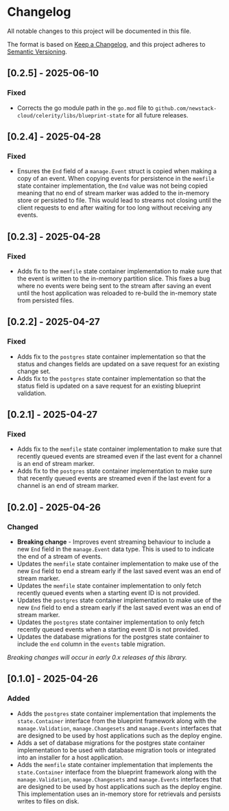 # Changelog

All notable changes to this project will be documented in this file.

The format is based on [Keep a Changelog](https://keepachangelog.com/en/1.0.0/),
and this project adheres to [Semantic Versioning](https://semver.org/spec/v2.0.0.html).

## [0.2.5] - 2025-06-10

### Fixed

- Corrects the go module path in the `go.mod` file to `github.com/newstack-cloud/celerity/libs/blueprint-state` for all future releases.

## [0.2.4] - 2025-04-28

### Fixed

- Ensures the `End` field of a `manage.Event` struct is copied when making a copy of an event. When copying events for persistence in the `memfile` state container implementation, the `End` value was not being copied meaning that no end of stream marker was added to the in-memory store or persisted to file. This would lead to streams not closing until the client requests to end after waiting for too long without receiving any events.

## [0.2.3] - 2025-04-28

### Fixed

- Adds fix to the `memfile` state container implementation to make sure that the event is written to the in-memory partition slice. This fixes a bug where no events were being sent to the stream after saving an event until the host application was reloaded to re-build the in-memory state from persisted files.

## [0.2.2] - 2025-04-27

### Fixed

- Adds fix to the `postgres` state container implementation so that the status and changes fields are updated on a save request for an existing change set.
- Adds fix to the `postgres` state container implementation so that the status field is updated on a save request for an existing blueprint validation.

## [0.2.1] - 2025-04-27

### Fixed

- Adds fix to the `memfile` state container implementation to make sure that recently queued events are streamed even if the last event for a channel is an end of stream marker.
- Adds fix to the `postgres` state container implementation to make sure that recently queued events are streamed even if the last event for a channel is an end of stream marker.

## [0.2.0] - 2025-04-26

### Changed

- **Breaking change** - Improves event streaming behaviour to include a new `End` field in the `manage.Event` data type. This is used to to indicate the end of a stream of events.
- Updates the `memfile` state container implementation to make use of the new `End` field to end a stream early if the last saved event was an end of stream marker.
- Updates the `memfile` state container implementation to only fetch recently queued events when a starting event ID is not provided.
- Updates the `postgres` state container implementation to make use of the new `End` field to end a stream early if the last saved event was an end of stream marker.
- Updates the `postgres` state container implementation to only fetch recently queued events when a starting event ID is not provided.
- Updates the database migrations for the postgres state container to include the `end` column in the `events` table migration.

_Breaking changes will occur in early 0.x releases of this library._

## [0.1.0] - 2025-04-26

### Added

- Adds the `postgres` state container implementation that implements the `state.Container` interface from the blueprint framework along with the `manage.Validation`, `manage.Changesets` and `manage.Events` interfaces that are designed to be used by host applications such as the deploy engine.
- Adds a set of database migrations for the postgres state container implementation to be used with database migration tools or integrated into an installer for a host application.
- Adds the `memfile` state container implementation that implements the `state.Container` interface from the blueprint framework along with the `manage.Validation`, `manage.Changesets` and `manage.Events` interfaces that are designed to be used by host applications such as the deploy engine. This implementation uses an in-memory store for retrievals and persists writes to files on disk.
